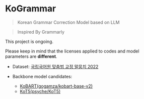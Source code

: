 # KoGrammar

> Korean Grammar Correction Model based on LLM

> Inspired By Grammarly

This project is ongoing.

Please keep in mind that the licenses applied to codes and model parameters are **different**.

- Dataset: [국립국어원 맞춤법 교정 말뭉치 2022](https://rlkujwkk7.toastcdn.net/93/NIKL_EC_2022_v1.0.pdf)

- Backbone model candidates: 
    - [KoBART(gogamza/kobart-base-v2)](https://huggingface.co/gogamza/kobart-base-v2)
    - [KoT5(psyche/KoT5)](https://huggingface.co/psyche/KoT5)
